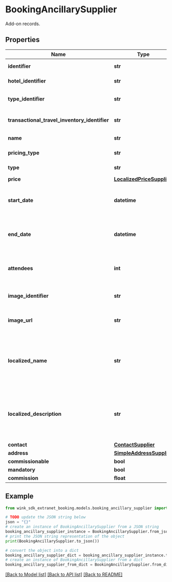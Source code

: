 # BookingAncillarySupplier

Add-on records.

## Properties

Name | Type | Description | Notes
------------ | ------------- | ------------- | -------------
**identifier** | **str** | Ancillary identifier | 
**hotel_identifier** | **str** | Hotel identifier | 
**type_identifier** | **str** | Travel blocking identifier | 
**transactional_travel_inventory_identifier** | **str** | Travel blocking identifier | 
**name** | **str** | Name of blocking | 
**pricing_type** | **str** | Pricing type | 
**type** | **str** | Inventory type | 
**price** | [**LocalizedPriceSupplier**](LocalizedPriceSupplier.md) |  | 
**start_date** | **datetime** | Date start time when reservation was made for. | 
**end_date** | **datetime** | Date end time when reservation was made for. | 
**attendees** | **int** | Number of guests that are part of this reservation. | [default to 1]
**image_identifier** | **str** | Cloudinary image identifier | 
**image_url** | **str** | Absolute URL to image of blocking | 
**localized_name** | **str** | Name of travel blocking in traveler language (if available). Defaults to English. | 
**localized_description** | **str** | Description of travel blocking in traveler language (if available). Defaults to English. | 
**contact** | [**ContactSupplier**](ContactSupplier.md) |  | 
**address** | [**SimpleAddressSupplier**](SimpleAddressSupplier.md) |  | 
**commissionable** | **bool** |  | 
**mandatory** | **bool** |  | 
**commission** | **float** |  | 

## Example

```python
from wink_sdk_extranet_booking.models.booking_ancillary_supplier import BookingAncillarySupplier

# TODO update the JSON string below
json = "{}"
# create an instance of BookingAncillarySupplier from a JSON string
booking_ancillary_supplier_instance = BookingAncillarySupplier.from_json(json)
# print the JSON string representation of the object
print(BookingAncillarySupplier.to_json())

# convert the object into a dict
booking_ancillary_supplier_dict = booking_ancillary_supplier_instance.to_dict()
# create an instance of BookingAncillarySupplier from a dict
booking_ancillary_supplier_from_dict = BookingAncillarySupplier.from_dict(booking_ancillary_supplier_dict)
```
[[Back to Model list]](../README.md#documentation-for-models) [[Back to API list]](../README.md#documentation-for-api-endpoints) [[Back to README]](../README.md)


